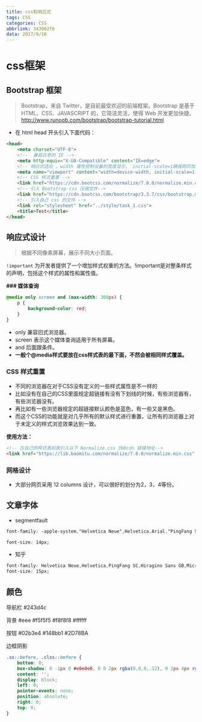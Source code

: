 ```yaml
---
title: css和响应式
tags: CSS
categories: CSS
abbrlink: 343902f6
data: 2017/9/16
---
```


# css框架
## Bootstrap 框架
> Bootstrap，来自 Twitter，是目前最受欢迎的前端框架。Bootstrap 是基于 HTML、CSS、JAVASCRIPT 的，它简洁灵活，使得 Web 开发更加快捷。
http://www.runoob.com/bootstrap/bootstrap-tutorial.html

* 在 html head 开头引入下面代码：

```html
<head>
    <meta charset="UTF-8">
    <!--  兼容古老的 IE -->
    <meta http-equiv="X-UA-Compatible" content="IE=edge">
    <!-- 响应式适应 ，width 属性控制设备的宽度显示， initial-scale=1确保网页加载时，以 1:1 的比例呈现，不会有任何的缩放，user-scalable=no 可以禁用其缩放（zooming）功能-->
    <meta name="viewport" content="width=device-width, initial-scale=1, user-scalable=no">
    <!-- CSS 样式重置 -->
    <link href="https://cdn.bootcss.com/normalize/7.0.0/normalize.min.css" rel="stylesheet">
    <!-- 引入 Bootstrap css 压缩文件-->
    <link href="https://cdn.bootcss.com/bootstrap/3.3.7/css/bootstrap.min.css" rel="stylesheet">
    <!-- 引入自己 css 的文件 -->
    <link rel="stylesheet" href="../style/task_1.css">
    <title>Test</title>
</head>
```

## 响应式设计

> 根据不同像素屏幕，展示不同大小页面。

`!important` 为开发者提供了一个增加样式权重的方法。!important是对整条样式的声明，包括这个样式的属性和属性值。

**### 媒体查询**

```css
@media only screen and (max-width: 300px) {
    p {
        background-color: red;
    }
}
```

* only 兼容旧式浏览器。
* screen 表示这个媒体查询适用于所有屏幕。
* and 后面跟条件。
* **一般个@media样式要放在css样式表的最下面，不然会被相同样式覆盖。**

### CSS 样式重置

* 不同的浏览器在对于CSS没有定义的一些样式属性是不一样的
* 比如没有在自己的CSS里面规定超链接有没有下划线的时候，有些浏览器有，有些浏览器没有。
* 再比如有一些浏览器规定的超链接默认颜色是蓝色，有一些又是黑色。
* 而这个CSS的功能就是对几乎所有的默认样式进行重置，让所有的浏览器上对于未定义的样式浏览效果达到一致。

**使用方法：**

```html
<!-- 在自己的样式表前面引入以下 Normalize.css 360cdn 链接地址-->
<link href="https://lib.baomitu.com/normalize/7.0.0/normalize.min.css" rel="stylesheet">
```

### 网格设计

* 大部分网页采用 12 columns 设计，可以很好的划分为2，3，4等份。


## 文章字体

* segmentfault
```css
font-family: -apple-system,"Helvetica Neue",Helvetica,Arial,"PingFang SC","Hiragino Sans GB","WenQuanYi Micro Hei","Microsoft Yahei",sans-serif;

font-size: 14px;
```

* 知乎
```css
font-family: Helvetica Neue,Helvetica,PingFang SC,Hiragino Sans GB,Microsoft YaHei,Noto Sans CJK SC,WenQuanYi Micro Hei,Arial,sans-serif;
font-size: 15px;
```

## 颜色

导航栏 #243d4c

背景 #eee
#f5f5f5
#f8f8f8
#ffffff

按钮 #02b3e4
#148bb1
#2D78BA

边框阴影
```css
.ss::before, .clss::before {
    bottom: 0;
    box-shadow: 0 -1px 0 #e0e0e0, 0 0 2px rgba(0,0,0,.12), 0 2px 4px rgba(0,0,0,.24);
    content: '';
    display: block;
    left: 0;
    pointer-events: none;
    position: absolute;
    right: 0;
    top: 0;
}
```